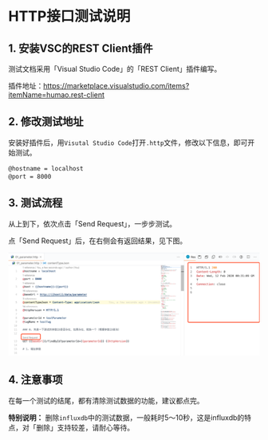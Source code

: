 # HTTP接口测试说明

## 1. 安装VSC的REST Client插件

测试文档采用「Visual Studio Code」的「REST Client」插件编写。

插件地址：https://marketplace.visualstudio.com/items?itemName=humao.rest-client

## 2. 修改测试地址

安装好插件后，用`Visutal Studio Code`打开`.http`文件，修改以下信息，即可开始测试。

```
@hostname = localhost
@port = 8000
```

## 3. 测试流程

从上到下，依次点击「Send Request」，一步步测试。



点「Send Request」后，在右侧会有返回结果，见下图。

![image-20200212083155899](readme.assets/image-20200212083155899.png)

## 4. 注意事项

在每一个测试的结尾，都有清除测试数据的功能，建议都点完。

**特别说明：** 删除`influxdb`中的测试数据，一般耗时5～10秒，这是influxdb的特点，对「删除」支持较差，请耐心等待。
